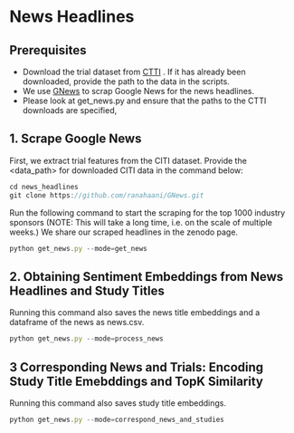 # News Headlines

## Prerequisites

- Download the trial dataset from [CTTI](https://aact.ctti-clinicaltrials.org/download) <path>. If it has already been downloaded, provide the path to the data in the scripts.
- We use [GNews](https://github.com/ranahaani/GNews) to scrap Google News for the news headlines.
- Please look at get_news.py and ensure that the paths to the CTTI downloads are specified, 

## 1. Scrape Google News

First, we extract trial features from the CITI dataset. Provide the <data_path> for downloaded CITI data in the command below:

```jsx
cd news_headlines
git clone https://github.com/ranahaani/GNews.git
```

Run the following command to start the scraping for the top 1000 industry sponsors (NOTE: This will take a long time, i.e. on the scale of multiple weeks.) We share our scraped headlines in the zenodo page.

```jsx
python get_news.py --mode=get_news
```

## 2. Obtaining Sentiment Embeddings from News Headlines and Study Titles

Running this command also saves the news title embeddings and a dataframe of the news as news.csv.
```jsx
python get_news.py --mode=process_news
```

## 3 Corresponding News and Trials: Encoding Study Title Emebddings and TopK Similarity

Running this command also saves study title embeddings.
 ```jsx
python get_news.py --mode=correspond_news_and_studies 
```